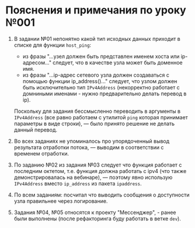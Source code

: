 # Пояснения и примечания по уроку №001

1. В задании №01 непонятно какой тип исходных данных приходит в списке для
   функции `host_ping`:
    - из фразы "...узел должен быть представлен именем хоста или ip-адресом..."
      следует, что в качестве узла может быть доменное имя.
    - из фразы "...ip-адрес сетевого узла должен создаваться с помощью
      функции ip_address()..." следует, что узлом должен быть исключительно
      тип `IPv4Address` (некорректно работает с домниными именами - нужно предварительно
      делать перевод в ip).

   Поскольку для задания бессмысленно переводить в аргументы в `IPv4Address` (все равно
   работаем с утилитой `ping` которая принимает параметры в виде строки), — было
   принято решение не делать данный перевод.
2. Во всех заданиях не упоминалось про упорядоченный вывод результата отработки
   потока, — выводим в соответствии с временем отработки.

3. По заданию №02 из задания №03 следует что функция работает с последним октетом,
   т.е. функция должна работать с ipv4 (что также демонстрировалась на
   вебинаре), — поэтому явно использую `IPv4Address` вместо `ip_address`
   из пакета `ipaddress`.
4. По всем заданиям: посчитал что выводить сообщения о доступности узла правильнее через логирование.
5. Задания №04, №05 относятся к проекту "Мессенджер", - ранее были
   выполнены (после рефакторинга буду работать в ветке `dev`).
